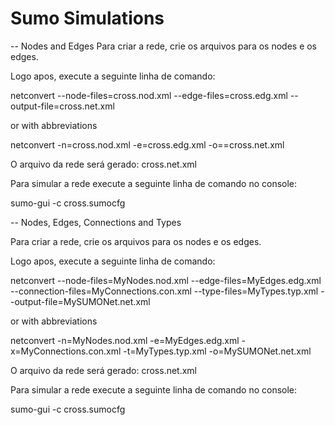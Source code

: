 # Sumo Simulations

-- Nodes and Edges
Para criar a rede, crie os arquivos para os nodes e os edges.

Logo apos, execute a seguinte linha de comando:

netconvert --node-files=cross.nod.xml --edge-files=cross.edg.xml --output-file=cross.net.xml

or with abbreviations

netconvert -n=cross.nod.xml -e=cross.edg.xml -o==cross.net.xml

O arquivo da rede será gerado: cross.net.xml

Para simular a rede execute a seguinte linha de comando no console:

sumo-gui -c cross.sumocfg

-- Nodes, Edges, Connections and Types

Para criar a rede, crie os arquivos para os nodes e os edges.

Logo apos, execute a seguinte linha de comando:

netconvert --node-files=MyNodes.nod.xml --edge-files=MyEdges.edg.xml --connection-files=MyConnections.con.xml --type-files=MyTypes.typ.xml --output-file=MySUMONet.net.xml

or with abbreviations

netconvert -n=MyNodes.nod.xml -e=MyEdges.edg.xml -x=MyConnections.con.xml -t=MyTypes.typ.xml -o=MySUMONet.net.xml

O arquivo da rede será gerado: cross.net.xml

Para simular a rede execute a seguinte linha de comando no console:

sumo-gui -c cross.sumocfg

